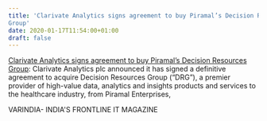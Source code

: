 ```yaml
---
title: 'Clarivate Analytics signs agreement to buy Piramal’s Decision Resources
Group'
date: 2020-01-17T11:54:00+01:00
draft: false
---
```


[Clarivate Analytics signs agreement to buy Piramal’s Decision Resources Group](https://varindia.com/news/clarivate-analytics-signs-agreement-to-buy-piramals-decision-resources-group#.XiGSQJR9zlk.blogger): Clarivate Analytics plc announced it has signed a definitive agreement to acquire Decision Resources Group (“DRG”), a premier provider of high-value data, analytics and insights products and services to the healthcare industry, from Piramal Enterprises,  
  
VARINDIA- INDIA'S FRONTLINE IT MAGAZINE